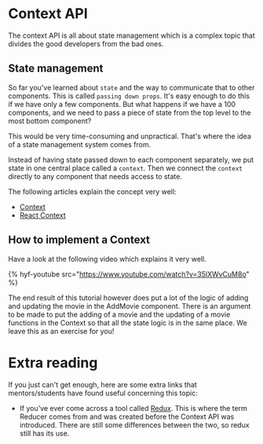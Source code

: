# Context API

The context API is all about state management which is a complex topic that divides the good developers from the bad ones.

## State management

So far you've learned about `state` and the way to communicate that to other components. This is called `passing down props`. It's easy enough to do this if we have only a few components. But what happens if we have a 100 components, and we need to pass a piece of state from the top level to the most bottom component?

This would be very time-consuming and unpractical. That's where the idea of a state management system comes from.

Instead of having state passed down to each component separately, we put state in one central place called a `context`. Then we connect the `context` directly to any component that needs access to state.

The following articles explain the concept very well:

- [Context](https://reactjs.org/docs/context.html)
- [React Context](https://www.robinwieruch.de/react-context)

## How to implement a Context

Have a look at the following video which explains it very well.

{% hyf-youtube src="https://www.youtube.com/watch?v=35lXWvCuM8o" %}

The end result of this tutorial however does put a lot of the logic of adding and updating the movie in the AddMovie component. There is an argument to be made to put the adding of a movie and the updating of a movie functions in the Context so that all the state logic is in the same place. We leave this as an exercise for you!

# Extra reading

If you just can't get enough, here are some extra links that mentors/students have found useful concerning this topic:

- If you've ever come across a tool called [Redux](https://redux.js.org/). This is where the term Reducer comes from and was created before the Context API was introduced. There are still some differences between the two, so redux still has its use.
